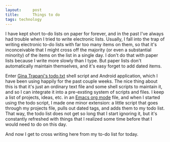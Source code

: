 ```yaml
---
layout:     post
title:      Things to do
tags: technology
---
```


I have kept short to-do lists on paper for forever, and in the past I've always
had trouble when I tried to write electronic lists.  Usually, I fall into the
trap of writing electronic to-do lists with far too many items on them, so that
it's inconceivable that I might cross off the majority (or even a substantial
minority) of the items on the list in a single day.  I don't do that with paper
lists because I write more slowly than I type.  But paper lists don't
automatically maintain themselves, and it's easy forget to add dated items.

Enter [Gina Trapani's todo.txt](http://todotxt.com/) shell script and Android
application, which I have been using happily for the past couple weeks.  The
nice thing about this is that it's just an ordinary text file and some shell
scripts to maintain it, and so I can integrate it into a pre-exsting system of
scripts and files.  I keep a list of projects, ideas, etc. in an [Emacs org
mode](http://orgmode.org/) file, and when I started using the todo script, I
made one minor extension: a little script that goes through my projects file,
pulls out dated tags, and adds them to my todo list.  That way, the todo list
does not get so long that I start ignoring it, but it's constantly refreshed
with things that I realized some time before that I would need to do on this
day.

And now I get to cross writing here from my to-do list for today.

